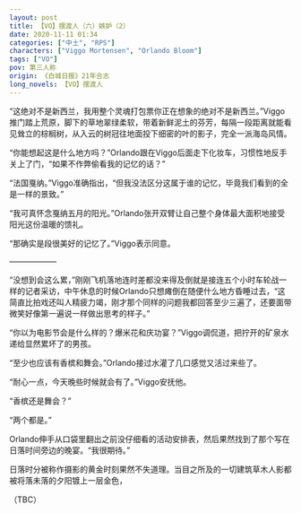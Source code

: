 ```yaml
---
layout: post
title: 【VO】摆渡人（六）嫉妒（2）
date: 2020-11-11 01:34
categories: ["中土", "RPS"]
characters: ["Viggo Mortensen", "Orlando Bloom"]
tags: ["VO"]
pov: 第三人称
origin: 《白城日报》21年合志
long_novels: 【VO】摆渡人
---
```


“这绝对不是新西兰，我用整个灵魂打包票你正在想象的绝对不是新西兰。”Viggo推门踏上荒原，脚下的草地翠绿柔软，带着新鲜泥土的芬芳，每隔一段距离就能看见耸立的棕榈树，从入云的树冠往地面投下细密的叶的影子，完全一派海岛风情。

“你能想起这是什么地方吗？”Orlando跟在Viggo后面走下化妆车，习惯性地反手关上了门，“如果不作弊偷看我的记忆的话？”

“法国戛纳。”Viggo准确指出，“但我没法区分这属于谁的记忆，毕竟我们看到的全是一样的景致。”

“我可真怀念戛纳五月的阳光。”Orlando张开双臂让自己整个身体最大面积地接受阳光这份温暖的馈礼。

“那确实是段很美好的记忆了。”Viggo表示同意。

——————

“没想到会这么累，”刚刚飞机落地连时差都没来得及倒就是接连五个小时车轮战一样的记者采访，中午休息的时候Orlando只想瘫倒在随便什么地方昏睡过去，“这简直比拍戏还叫人精疲力竭，刚才那个同样的问题我都回答至少三遍了，还要面带微笑好像第一遍说一样做出思考的样子。”

“你以为电影节会是什么样的？爆米花和庆功宴？”Viggo调侃道，把拧开的矿泉水递给显然累坏了的男孩。

“至少也应该有香槟和舞会。”Orlando接过水灌了几口感觉又活过来些了。

“耐心一点，今天晚些时候就会有了。”Viggo安抚他。

“香槟还是舞会？”

“两个都是。”

Orlando伸手从口袋里翻出之前没仔细看的活动安排表，然后果然找到了那个写在日落时间旁边的晚宴。“我很期待。”



日落时分被称作摄影的黄金时刻果然不失道理。当目之所及的一切建筑草木人影都被将落未落的夕阳镀上一层金色，

（TBC）
